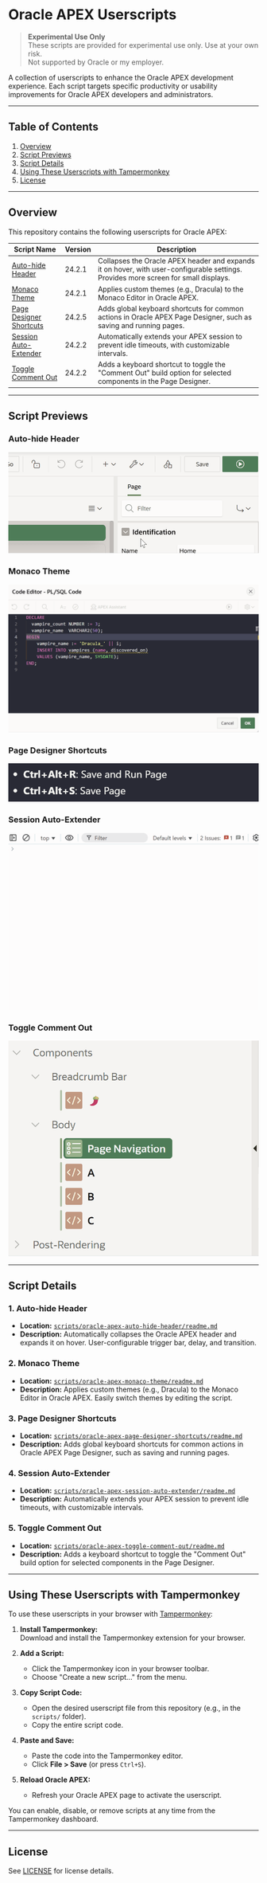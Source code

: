 # Oracle APEX Userscripts

> **Experimental Use Only**  
> These scripts are provided for experimental use only. Use at your own risk.  
> Not supported by Oracle or my employer.

A collection of userscripts to enhance the Oracle APEX development experience. Each script targets specific productivity or usability improvements for Oracle APEX developers and administrators.

---

## Table of Contents

1. [Overview](#overview)
2. [Script Previews](#script-previews)
3. [Script Details](#script-details)
4. [Using These Userscripts with Tampermonkey](#using-these-userscripts-with-tampermonkey)
5. [License](#license)

---

## Overview

This repository contains the following userscripts for Oracle APEX:

| Script Name | Version   | Description |
|-------------|-----------|-------------|
| [Auto-hide Header](scripts/oracle-apex-auto-hide-header/readme.md) | 24.2.1 | Collapses the Oracle APEX header and expands it on hover, with user-configurable settings. Provides more screen for small displays.  |
| [Monaco Theme](scripts/oracle-apex-monaco-theme/readme.md) | 24.2.1 | Applies custom themes (e.g., Dracula) to the Monaco Editor in Oracle APEX. |
| [Page Designer Shortcuts](scripts/oracle-apex-page-designer-shortcuts/readme.md) | 24.2.5 | Adds global keyboard shortcuts for common actions in Oracle APEX Page Designer, such as saving and running pages. |
| [Session Auto-Extender](scripts/oracle-apex-session-auto-extender/readme.md) | 24.2.2 | Automatically extends your APEX session to prevent idle timeouts, with customizable intervals. |
| [Toggle Comment Out](scripts/oracle-apex-toggle-comment-out/readme.md) | 24.2.2 | Adds a keyboard shortcut to toggle the "Comment Out" build option for selected components in the Page Designer. |

---

## Script Previews

### Auto-hide Header
![Preview](scripts/oracle-apex-auto-hide-header/img/preview.gif)

### Monaco Theme
![Preview](scripts/oracle-apex-monaco-theme/img/preview.gif)

### Page Designer Shortcuts
![Preview](scripts/oracle-apex-page-designer-shortcuts/img/preview.gif)

### Session Auto-Extender
![Preview](scripts/oracle-apex-session-auto-extender/img/preview.gif)

### Toggle Comment Out
![Preview](scripts/oracle-apex-toggle-comment-out/img/preview.gif)

---

## Script Details

### 1. Auto-hide Header
- **Location:** [`scripts/oracle-apex-auto-hide-header/readme.md`](scripts/oracle-apex-auto-hide-header/readme.md)
- **Description:** Automatically collapses the Oracle APEX header and expands it on hover. User-configurable trigger bar, delay, and transition.

### 2. Monaco Theme
- **Location:** [`scripts/oracle-apex-monaco-theme/readme.md`](scripts/oracle-apex-monaco-theme/readme.md)
- **Description:** Applies custom themes (e.g., Dracula) to the Monaco Editor in Oracle APEX. Easily switch themes by editing the script.

### 3. Page Designer Shortcuts
- **Location:** [`scripts/oracle-apex-page-designer-shortcuts/readme.md`](scripts/oracle-apex-page-designer-shortcuts/readme.md)
- **Description:** Adds global keyboard shortcuts for common actions in Oracle APEX Page Designer, such as saving and running pages.

### 4. Session Auto-Extender
- **Location:** [`scripts/oracle-apex-session-auto-extender/readme.md`](scripts/oracle-apex-session-auto-extender/readme.md)
- **Description:** Automatically extends your APEX session to prevent idle timeouts, with customizable intervals.

### 5. Toggle Comment Out
- **Location:** [`scripts/oracle-apex-toggle-comment-out/readme.md`](scripts/oracle-apex-toggle-comment-out/readme.md)
- **Description:** Adds a keyboard shortcut to toggle the "Comment Out" build option for selected components in the Page Designer.

---

## Using These Userscripts with Tampermonkey

To use these userscripts in your browser with [Tampermonkey](https://www.tampermonkey.net/):

1. **Install Tampermonkey:**  
   Download and install the Tampermonkey extension for your browser.

2. **Add a Script:**  
   - Click the Tampermonkey icon in your browser toolbar.
   - Choose "Create a new script..." from the menu.

3. **Copy Script Code:**  
   - Open the desired userscript file from this repository (e.g., in the `scripts/` folder).
   - Copy the entire script code.

4. **Paste and Save:**  
   - Paste the code into the Tampermonkey editor.
   - Click **File > Save** (or press `Ctrl+S`).

5. **Reload Oracle APEX:**  
   - Refresh your Oracle APEX page to activate the userscript.

You can enable, disable, or remove scripts at any time from the Tampermonkey dashboard.

---

## License

See [LICENSE](../LICENSE) for license details.
